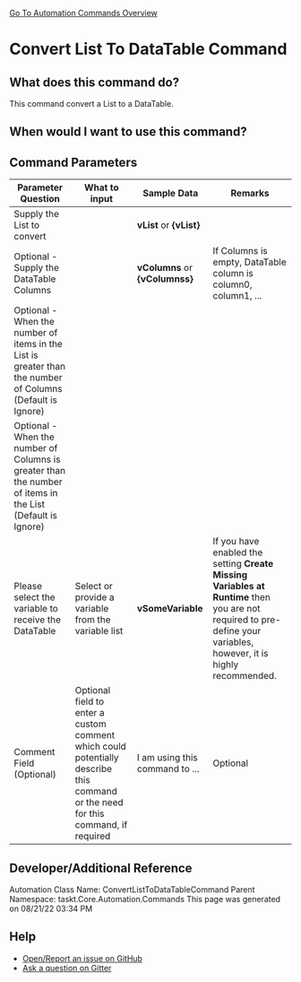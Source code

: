 <!--TITLE: Convert List To DataTable Command -->
<!-- SUBTITLE: a command in the List Commands group. -->
[Go To Automation Commands Overview](/automation-commands.md)


# Convert List To DataTable Command


## What does this command do?
This command convert a List to a DataTable.


## When would I want to use this command?



## Command Parameters
| Parameter Question   	| What to input  	|  Sample Data 	| Remarks  	|
| ---                    | ---               | ---           | ---       |
|Supply the List to convert||**vList** or **{vList}**||
|Optional - Supply the DataTable Columns||**vColumns** or **{vColumnss}**|If Columns is empty, DataTable column is column0, column1, ...|
|Optional - When the number of items in the List is greater than the number of Columns (Default is Ignore)||||
|Optional - When the number of Columns is greater than the number of items in the List (Default is Ignore)||||
|Please select the variable to receive the DataTable|Select or provide a variable from the variable list|**vSomeVariable**|If you have enabled the setting **Create Missing Variables at Runtime** then you are not required to pre-define your variables, however, it is highly recommended.|
|Comment Field (Optional)|Optional field to enter a custom comment which could potentially describe this command or the need for this command, if required|I am using this command to ...|Optional|














## Developer/Additional Reference
Automation Class Name: ConvertListToDataTableCommand
Parent Namespace: taskt.Core.Automation.Commands
This page was generated on 08/21/22 03:34 PM


## Help
- [Open/Report an issue on GitHub](https://github.com/rcktrncn/taskt/issues/new)
- [Ask a question on Gitter](https://gitter.im/taskt-rpa/Lobby)
